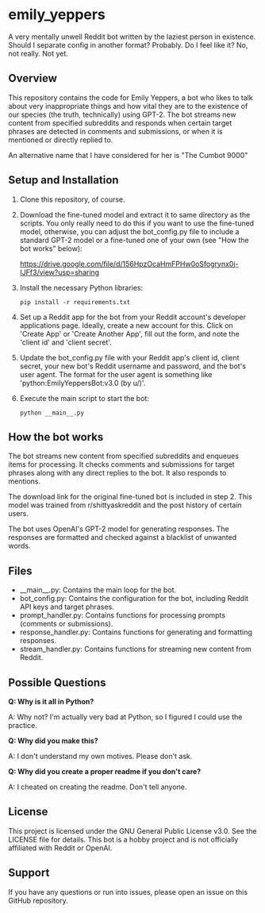 # emily_yeppers
A very mentally unwell Reddit bot written by the laziest person in existence. Should I separate config in another format? Probably. Do I feel like it? No, not really. Not yet.

## Overview

This repository contains the code for Emily Yeppers, a bot who likes to talk about very inappropriate things and how vital they are to the existence of our species (the truth, technically) using GPT-2.  The bot streams new content from specified subreddits and responds when certain target phrases are detected in comments and submissions, or when it is mentioned or directly replied to.

An alternative name that I have considered for her is "The Cumbot 9000"


## Setup and Installation

1. Clone this repository, of course.

2. Download the fine-tuned model and extract it to same directory as the scripts. You only really need to do this if you want to use the fine-tuned model, otherwise, you can adjust the bot_config.py file to include a standard GPT-2 model or a fine-tuned one of your own (see "How the bot works" below): 

     https://drive.google.com/file/d/156HpzOcaHmFPHw0oSfogrynx0j-IJFf3/view?usp=sharing

3. Install the necessary Python libraries:

    `pip install -r requirements.txt`

4. Set up a Reddit app for the bot from your Reddit account's developer applications page. Ideally, create a new account for this. Click on 'Create App' or 'Create Another App', fill out the form, and note the 'client id' and 'client secret'. 

5. Update the bot_config.py file with your Reddit app's client id, client secret, your new bot's Reddit username and password, and the bot's user agent. The format for the user agent is something like 'python:EmilyYeppersBot:v3.0 (by u/<your reddit username>)'.

6. Execute the main script to start the bot:

    `python __main__.py`

  
## How the bot works

The bot streams new content from specified subreddits and enqueues items for processing. It checks comments and submissions for target phrases along with any direct replies to the bot. It also responds to mentions.
    
The download link for the original fine-tuned bot is included in step 2. This model was trained from r/shittyaskreddit and the post history of certain users.

The bot uses OpenAI's GPT-2 model for generating responses. The responses are formatted and checked against a blacklist of unwanted words.

  
 ## Files

- \_\_main\_\_.py: Contains the main loop for the bot.
- bot_config.py: Contains the configuration for the bot, including Reddit API keys and target phrases.
- prompt_handler.py: Contains functions for processing prompts (comments or submissions).
- response_handler.py: Contains functions for generating and formatting responses.
- stream_handler.py: Contains functions for streaming new content from Reddit.

## Possible Questions
   **Q: Why is it all in Python?**
     
   A: Why not? I'm actually very bad at Python, so I figured I could use the practice.
     
     
   **Q: Why did you make this?**
     
   A: I don't understand my own motives. Please don't ask.
     
     
   **Q: Why did you create a proper readme if you don't care?**
     
   A: I cheated on creating the readme. Don't tell anyone.
     
## License

This project is licensed under the GNU General Public License v3.0. See the LICENSE file for details.
This bot is a hobby project and is not officially affiliated with Reddit or OpenAI. 

  
## Support
  
If you have any questions or run into issues, please open an issue on this GitHub repository.
